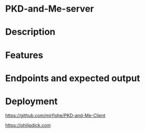# PKD-and-Me-server

# Description

# Features

# Endpoints and expected output

# Deployment 
https://github.com/mirfishe/PKD-and-Me-Client

https://philipdick.com